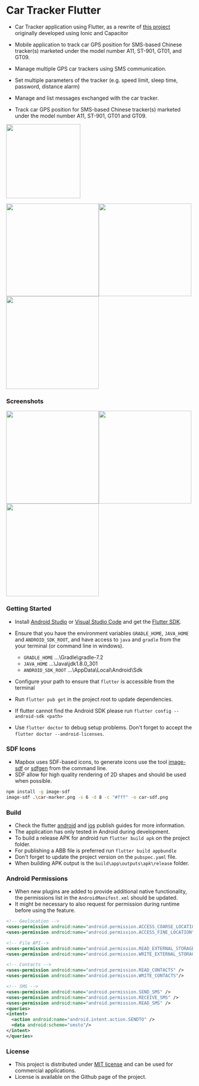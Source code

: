 # Car Tracker Flutter

- Car Tracker application using Flutter, as a rewrite of [this project](https://github.com/tentone/car-tracker-ion) originally developed using Ionic and Capacitor 

- Mobile application to track car GPS position for SMS-based Chinese tracker(s) marketed under the model number A11, ST-901, GT01, and GT09.

 - Manage multiple GPS car trackers using SMS communication.

 - Set multiple parameters of the tracker (e.g. speed limit, sleep time, password, distance alarm)

 - Manage and list messages exchanged with the car tracker.

- Track car GPS position for SMS-based Chinese tracker(s) marketed under the model number A11, ST-901, GT01 and GT09.

[<img src="https://raw.githubusercontent.com/tentone/car-tracker-flutter/master/store/badge.png" width="200">](https://play.google.com/store/apps/details?id=com.tentone.cartarcker.cartracker)

<img src="https://raw.githubusercontent.com/tentone/car-tracker-ionic/master/readme/front.jpg" width="250"><img src="https://raw.githubusercontent.com/tentone/car-tracker-ionic/master/readme/back.jpg" width="250"><img src="https://raw.githubusercontent.com/tentone/car-tracker-ionic/master/readme/pcb.jpg" width="250">

### Screenshots

<img src="https://raw.githubusercontent.com/tentone/car-tracker-flutter/master/store/screenshot/map.png" width="250"><img src="https://raw.githubusercontent.com/tentone/car-tracker-flutter/master/store/screenshot/history.png" width="250"><img src="https://raw.githubusercontent.com/tentone/car-tracker-flutter/master/store/screenshot/list.png" width="250">

### Getting Started

- Install [Android Studio](https://developer.android.com/studio) or [Visual Studio Code](https://code.visualstudio.com/) and get the [Flutter SDK](https://flutter.dev/).

- Ensure that you have the environment variables `GRADLE_HOME`, `JAVA_HOME` and `ANDROID_SDK_ROOT`, and have access to `java` and `gradle` from the your terminal (or command line in windows).

  - `GRADLE_HOME` ...\Gradle\gradle-7.2
  - `JAVA_HOME` ...\Java\jdk1.8.0_301
  - `ANDROID_SDK_ROOT` ...\AppData\Local\Android\Sdk

- Configure your path to ensure that `flutter` is accessible from the terminal

- Run `flutter pub get` in the project root to update dependencies.

- If flutter cannot find the Android SDK please run `flutter config --android-sdk <path>`

- Use `flutter doctor` to debug setup problems. Don't forget to accept the `flutter doctor --android-licenses`.

### SDF Icons
 - Mapbox uses SDF-based icons, to generate icons use the tool [image-sdf](https://github.com/mattdesl/image-sdf) or [sdfgen](https://github.com/ConnyOnny/sdfgen) from the command line.
 - SDF allow for high quality rendering of 2D shapes and should be used when possible.
```bash
npm install -g image-sdf
image-sdf .\car-marker.png -s 6 -d 8 -c "#fff" -o car-sdf.png
```

### Build

- Check the flutter [android](https://flutter.io/docs/deployment/android) and [ios](https://flutter.io/docs/deployment/ios) publish guides for more information.
- The application has only tested in Android during development.
- To build a release APK for android run `flutter build apk` on the project folder.
- For publishing a ABB file is preferred run `flutter build appbundle`
- Don't forget to update the project version on the `pubspec.yaml` file.
- When building APK output is the `build\app\outputs\apk\release` folder.

### Android Permissions

- When new plugins are added to provide additional native functionality, the permissions list in the `AndroidManifest.xml` should be updated.
- It might be necessary to also request for permission during runtime before using the feature.

```xml
<!-- Geolocation -->
<uses-permission android:name="android.permission.ACCESS_COARSE_LOCATION" />
<uses-permission android:name="android.permission.ACCESS_FINE_LOCATION" />

<!-- File API-->
<uses-permission android:name="android.permission.READ_EXTERNAL_STORAGE"/>
<uses-permission android:name="android.permission.WRITE_EXTERNAL_STORAGE" />

<!-- Contacts -->
<uses-permission android:name="android.permission.READ_CONTACTS" />
<uses-permission android:name="android.permission.WRITE_CONTACTS"/>

<!-- SMS -->
<uses-permission android:name="android.permission.SEND_SMS" />
<uses-permission android:name="android.permission.RECEIVE_SMS" />
<uses-permission android:name="android.permission.READ_SMS" />
<queries>
<intent>
  <action android:name="android.intent.action.SENDTO" />
  <data android:scheme="smsto"/>
</intent>
</queries>
```

### License

- This project is distributed under [MIT license](https://opensource.org/licenses/MIT) and can be used for commercial applications.
- License is available on the Github page of the project.